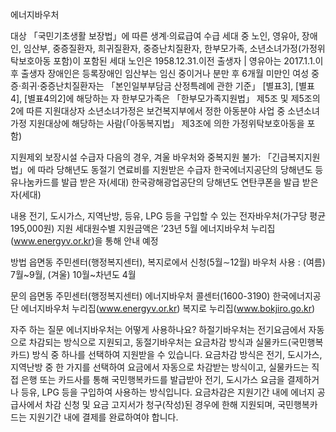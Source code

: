  에너지바우처

대상
「국민기초생활 보장법」에 따른 생계·의료급여 수급 세대 중 노인, 영유아, 장애인, 임산부, 중증질환자, 희귀질환자, 중증난치질환자, 한부모가족, 소년소녀가정(가정위탁보호아동 포함)이 포함된 세대
 노인은 1958.12.31.이전 출생자 | 
 영유아는 2017.1.1.이후 출생자 
 장애인은 등록장애인 
 임산부는 임신 중이거나 분만 후 6개월 미만인 여성
 중증·희귀·중증난치질환자는  「본인일부부담금 산정특례에 관한 기준」 [별표3], [별표4], [별표4의2]에 해당하는 자
 한부모가족은 「한부모가족지원법」 제5조 및 제5조의2에 따른 지원대상자
 소년소녀가정은 보건복지부에서 정한 아동분야 사업 중 소년소녀가정 지원대상에 해당하는 사람(「아동복지법」 제3조에 의한 가정위탁보호아동을 포함)

지원제외
  보장시설 수급자 
  다음의 경우, 겨울 바우처와 중복지원 불가:
   「긴급복지지원법」에 따라 당해년도 동절기 연료비를 지원받은 수급자
   한국에너지공단의 당해년도 등유나눔카드를 발급 받은 자(세대)
   한국광해광업공단의 당해년도 연탄쿠폰을 발급 받은 자(세대)

내용
전기, 도시가스, 지역난방, 등유, LPG 등을 구입할 수 있는 전자바우처(가구당 평균 195,000원) 지원
 세대원수별 지원금액은 ’23년 5월 에너지바우처 누리집(www.energyv.or.kr)을 통해 안내 예정 

방법
읍면동 주민센터(행정복지센터), 복지로에서 신청(5월∼12월)
 바우처 사용 : (여름) 7월~9월, (겨울) 10월~차년도 4월

문의
 읍면동 주민센터(행정복지센터)
 에너지바우처 콜센터(1600-3190)
 한국에너지공단 에너지바우처 누리집(www.energyv.or.kr)
 복지로 누리집(www.bokjiro.go.kr)

자주 하는 질문
 에너지바우처는 어떻게 사용하나요?
  하절기바우처는 전기요금에서 자동으로 차감되는 방식으로 지원되고, 동절기바우처는 요금차감 방식과 실물카드(국민행복카드) 방식 중 하나를 선택하여 지원받을 수 있습니다. 요금차감 방식은 전기, 도시가스, 지역난방 중 한 가지를 선택하여 요금에서 자동으로 차감받는 방식이고, 실물카드는 직접 은행 또는 카드사를 통해 국민행복카드를 발급받아 전기, 도시가스 요금을 결제하거나 등유, LPG 등을 구입하여 사용하는 방식입니다. 요금차감은 지원기간 내에 에너지 공급사에서 차감 신청 및 요금 고지서가 청구(작성)된 경우에 한해 지원되며, 국민행복카드는 지원기간 내에 결제를 완료하여야 합니다. 
